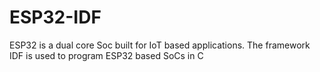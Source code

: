# ESP32-IDF
ESP32 is a dual core Soc built for IoT based applications. The framework IDF is used to program ESP32 based SoCs in C
